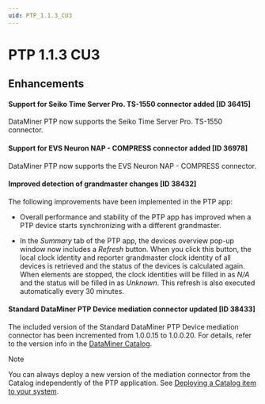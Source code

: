 ```yaml
---
uid: PTP_1.1.3_CU3
---
```


# PTP 1.1.3 CU3

## Enhancements

#### Support for Seiko Time Server Pro. TS-1550 connector added [ID 36415]

DataMiner PTP now supports the Seiko Time Server Pro. TS-1550 connector.

#### Support for EVS Neuron NAP - COMPRESS connector added [ID 36978]

DataMiner PTP now supports the EVS Neuron NAP - COMPRESS connector.

#### Improved detection of grandmaster changes [ID 38432]

The following improvements have been implemented in the PTP app:

- Overall performance and stability of the PTP app has improved when a PTP device starts synchronizing with a different grandmaster.

- In the *Summary* tab of the PTP app, the devices overview pop-up window now includes a *Refresh* button. When you click this button, the local clock identity and reporter grandmaster clock identity of all devices is retrieved and the status of the devices is calculated again. When elements are stopped, the clock identities will be filled in as *N/A* and the status will be filled in as *Unknown*. This refresh is also executed automatically every 30 minutes.

#### Standard DataMiner PTP Device mediation connector updated [ID 38433]

The included version of the Standard DataMiner PTP Device mediation connector has been incremented from 1.0.0.15 to 1.0.0.20. For details, refer to the version info in the [DataMiner Catalog](https://catalog.dataminer.services/details/connector/6457).

> [!NOTE]
> You can always deploy a new version of the mediation connector from the Catalog independently of the PTP application. See [Deploying a Catalog item to your system](xref:Deploying_a_catalog_item).
